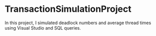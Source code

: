 # TransactionSimulationProject
In this project, I simulated deadlock numbers and average thread times using Visual Studio and SQL queries.
